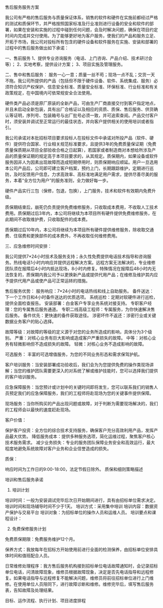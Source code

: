 售后服务服务方案

我公司有严格的售后服务与质量保证体系，销售的软件和硬件在实施前都经过严格的测试和质保环节，并严格按照国家标准及行业准则进行设备的安全和软件的部署，如果在安装和实施的过程中碰到任何问题，会及时解决问题，确保在项目约定时间内完成并交付使用。为了能够更好地为客户服务，使我们的产品和服务立足、开拓于市场，我公司对投标所有包含的硬件设备和软件服务在实施、安装和部署的过程中的售后服务做出如下承诺：

一、售前服务
1、提供专业咨询服务（电话、上门咨询、产品介绍、技术研讨会等）；
2、实地考察，提供设计方案；
3、项目实施及管理服务。

二、售中和售后服务：
服务一心一意；质量一丝不苟；现场一点不乱；交货一天不拖。我公司所提供的产品（包括但不限于硬件设备、软件、系统集成、服务）必须符合知识产权保护、信息安全标准、质量安全标准、环保标准、行业标准和有关政策规定，在中国境内可依常规安全合法使用。

硬件类产品必须是原厂原装的全新产品，可由生产厂商直接交付到客户指定地点，并且未启动全新包装，具有出厂合格证以及相应的资质、质保、售后服务、供货确认等证明，序列号、包装箱号与出厂批号必须一致，并可追索查阅。产品交付客户时，须安装并调试至正常运行的最佳状态，并向客户提供相关的使用培训或者指引。

我公司承诺对本批招标项目要求投标人在投标文件中承诺对所投产品（软件、硬件）提供符合国家、行业相关规范标准要求，且提供3年的免费质量保证期（免费质量保质期从项目全部验收合格之日起算），若国家或者制造商对本想给所涉及产品的质量保证期的规定高于本项目要求的，从其规定。质保期内，如果设备或软件服务因非人为因素出现故障而造成短期停用时，则质保期响应顺延。用户一旦选用本公司产品后，公司即可建立客户档案，预约上门，长期跟踪维护，定期进行巡防，及时反馈用户信息，力求高效率、高标准地满足用户需求，提供尽善尽美的服务，本着“全方位为用户”的服务准则，全力做好每一步。

硬件产品实行三包（保修，包退，包换），上门服务，技术和软件有效期内免费升级。

质保期结束后，崩死仍负责提供免费维修服务，只收取成本费用，不收取人工技术费用。质保期过后3年内，本公司将继续为本项目所有硬件提供免费维修服务，在此期间不收取维护费，只收取配件的成本费。

质保期过后10年内，本公司将继续为本项目所有硬件提供维修服务，除收取交通费、住宿费和更换部件的成本费外，不再收取任何维修费用。

三、应急维修时间安排：

我公司提供7*24小时技术及服务支持；永久性免费提供电话技术指导和咨询服务。热线电话1小时内响应并提供远程解决方案。远程方案无法解决的，专业维修团队须在报障后4小时内抵达现场，8小时内修复。特殊情况在报障后48小时内无法恢复的，质保期内我公司予以更换新产品或提供代用产品；在维修及维护其内应予提供代用产品或使产品可正常运转的措施。



售后服务优势：
服务响应：7*24小时的电话热线和线上自助服务。
备件送达：下一个工作日和4小时备件送达的优质选项。
系统巡检：定期对软硬件进行巡检，提供全面检查报告。
安装部署：白金客户专享业务系统对接支持。
专职客户经理：您的专属售后服务通道。
专职二线高级工程师：专属服务，为你快速解决售后服务。
备件优先：更快速的备件获取途径。
涉密坏件不返还：涉密行业或关键数据业务客户的贴心选择。


故障等级：对故障的等级的定义源于对您的业务所造成的影响，具体分为3个级别。
严重：对核心业务有巨大影响或造成客户严重损失的故障。
中等：对核心业务有轻微影响但不造成损失的故障。
轻微：对核心业务不造成影响的故障。

可选服务：
丰富的可选增值服务，为您的不同业务形态和需求保驾护航。

客户培训服务：当安装部署成功验收后，我们会为为您提供免费的操作类现场讲解；当您的维护团队需要更深入的对系统了解或维护技能时，您可以选择我们提供的客户培训服务。

应急保障服务：当您预计或计划中的关键时间即将发生，您可以联系我们的销售人员预定我们的应急保障服务，我们的工程师将赴现场为您的关键事件提供保障。

现场服务：当你所购买的产品出现问题或故障，对于判断为需要现场解决的，我们的工程师会以最快的速度赶赴现场。

客户价值：

保护客户投资：全方位的综合技术支持服务，确保客户充分高效利用产品，发挥产品最大优势。
降低服务成本：提供多种服务选项，简化运维过程，聚焦客户核心技术服务需求。
减少业务损失：专业的服务团队保障业务安全和高效运行，最大程度地避免系统故障对客户业务和企业信誉造成的损失。

质保：

响应时间为工作日的9:00-18:00，法定节假日除外。
质保和细则策略描述


培训和售后服务承诺

1. 培训计划

培训时间：一般为安装调试完毕后次日开始期间进行，具有由招标单位需求决定。培训时间和现场辅导时间不少于1天。
培训方式：采用集中培训
培训内容：数据资产保护与交易平台
培训对象：为招标单位的操作人员和运维人员。
培训要点和课程设计：

2. 免费保修服务计划

免费质保期限：免费服务维护12个月。

保养方式：我放每年在招标方开始使用前进行全面的检测保养，由招标单位安排具体时间和值班配合人员。

日常维修处理程序：我方售后服务机构接到招标单位电话故障通知时，会记录招标单位电话，问清故障现象，维修员根据故障现象，决定是否先电话指导和远程修复。如果电话指导与远程修复不能解决问题，维修员将前往招标单位进行上门维修。在使用单位人员陪同下，进行故障诊断和维修。维修完毕后，填写售后服务表，告知故障及处理结果。

目标、运作流程、执行计划、项目进度排程


